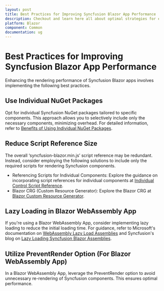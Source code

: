 ```yaml
---
layout: post
title: Best Practices for Improving Syncfusion Blazor App Performance | Syncfusion
description: Checkout and learn here all about optimal strategies for enhancing Syncfusion Blazor App performance.
platform: Blazor
component: Common
documentation: ug
---
```


# Best Practices for Improving Syncfusion Blazor App Performance

Enhancing the rendering performance of Syncfusion Blazor apps involves implementing the following best practices.

## Use Individual NuGet Packages

Opt for individual Syncfusion NuGet packages tailored to specific components. This approach allows you to selectively include only the necessary components, minimizing overhead. For detailed information, refer to [Benefits of Using Individual NuGet Packages](https://blazor.syncfusion.com/documentation/nuget-packages#benefits-of-using-individual-nuget-packages).

## Reduce Script Reference Size

The overall ‘syncfusion-blazor.min.js’ script reference may be redundant. Instead, consider employing the following solutions to include only the required scripts for rendering Syncfusion components.
* Referencing Scripts for Individual Components: Explore the guidance on incorporating script references for individual components at [Individual Control Script Reference](https://blazor.syncfusion.com/documentation/common/adding-script-references#individual-control-script-reference).
* Blazor CRG (Custom Resource Generator): Explore the Blazor CRG at [Blazor Custom Resource Generator](https://blazor.syncfusion.com/documentation/common/custom-resource-generator).

## Lazy Loading in Blazor WebAssembly App

If you're using a Blazor WebAssembly App, consider implementing lazy loading to reduce the initial loading time. For guidance, refer to Microsoft's documentation on [WebAssembly Lazy Load Assemblies](https://learn.microsoft.com/en-us/aspnet/core/blazor/webassembly-lazy-load-assemblies?view=aspnetcore-7.0) and Syncfusion's blog on [Lazy Loading Syncfusion Blazor Assemblies](https://www.syncfusion.com/blogs/post/lazy-loading-syncfusion-blazor-assemblies-in-a-blazor-webassembly-application.aspx).

## Utilize PreventRender Option (For Blazor WebAssembly App)

In a Blazor WebAssembly App, leverage the PreventRender option to avoid unnecessary re-rendering of Syncfusion components. This ensures optimal performance.
